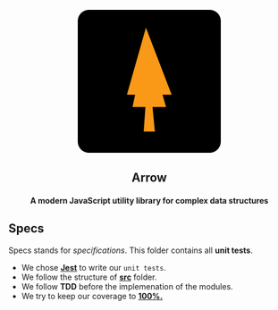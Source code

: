 <p align="center">
<img src="../logo/logo-128.svg"/>
<h2 align="center">Arrow</h2>
</p> 
<h4 align="center">A modern JavaScript utility library for complex data structures</h4>

## Specs

Specs stands for <i>specifications</i>. This folder contains all **unit tests**.

* We chose <b><a href="http://jestjs.io/">Jest</a></b> to write our `unit tests`.
* We follow the structure of <b><a href="https://github.com/MenaiAla/arrow/blob/master/src/1.x.x">src</a></b> folder.
* We follow <b>TDD</b> before the implemenation of the modules.
* We try to keep our coverage to <b><a href="https://github.com/MenaiAla/arrow/blob/master/coverage"> 100%.</a></b>